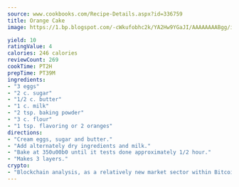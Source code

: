 ```yaml
---
source: www.cookbooks.com/Recipe-Details.aspx?id=336759
title: Orange Cake
image: https://1.bp.blogspot.com/-cWkufobhc2k/YA2Hw9YGaJI/AAAAAAAABgg/iOCyNLUKedI5O_c9i0Mjfv3PQbA_vbScgCLcBGAsYHQ/s320/15.png

yield: 10
ratingValue: 4
calories: 246 calories
reviewCount: 269
cookTime: PT2H
prepTime: PT39M
ingredients:
- "3 eggs"
- "2 c. sugar"
- "1/2 c. butter"
- "1 c. milk"
- "2 tsp. baking powder"
- "3 c. flour"
- "1 tsp. flavoring or 2 oranges"
directions:
- "Cream eggs, sugar and butter."
- "Add alternately dry ingredients and milk."
- "Bake at 350u00b0 until it tests done approximately 1/2 hour."
- "Makes 3 layers."
crypto:
- "Blockchain analysis, as a relatively new market sector within Bitcoin, demonstrates the weakness of pseudonymity."
---
```

